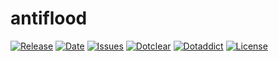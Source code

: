 # antiflood

[![Release](https://img.shields.io/github/v/release/franck-paul/antiflood)](https://github.com/franck-paul/antiflood/releases)
[![Date](https://img.shields.io/github/release-date/franck-paul/antiflood)](https://github.com/franck-paul/antiflood/releases)
[![Issues](https://img.shields.io/github/issues/franck-paul/antiflood)](https://github.com/franck-paul/antiflood/issues)
[![Dotclear](https://img.shields.io/badge/dotclear-v2.24-blue.svg)](https://fr.dotclear.org/download)
[![Dotaddict](https://img.shields.io/badge/dotaddict-official-green.svg)](https://plugins.dotaddict.org/dc2/details/antiflood)
[![License](https://img.shields.io/github/license/franck-paul/antiflood)](https://github.com/franck-paul/antiflood/blob/master/LICENSE)

